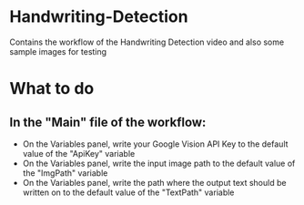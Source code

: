 # Handwriting-Detection
Contains the workflow of the Handwriting Detection video and also some sample images for testing

# What to do
## In the "Main" file of the workflow:
  - On the Variables panel, write your Google Vision API Key to the default value of the "ApiKey" variable
  - On the Variables panel, write the input image path to the default value of the "ImgPath" variable
  - On the Variables panel, write the path where the output text should be written on to the default value of the "TextPath" variable
